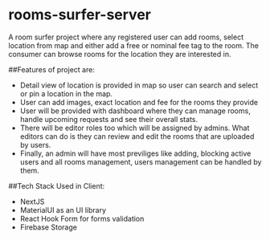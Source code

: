 # rooms-surfer-server

A room surfer project where any registered user can add rooms, select location from map and either add a free or nominal fee tag to the room. The consumer can browse rooms 
for the location they are interested in.

##Features of project are: 
-  Detail view of location is provided in map so user can search and select or pin a location in the map.
-  User can add images, exact location and fee for the rooms they provide
-  User will be provided with dashboard where they can manage rooms, handle upcoming requests and see their overall stats.
- There will be editor roles too which will be assigned by admins. What editors can do is they can review and edit the rooms that are uploaded by users.
- Finally, an admin will have most previliges like adding, blocking active users and all rooms management, users management can be handled by them.

##Tech Stack Used in Client:

- NextJS
- MaterialUI as an UI library
- React Hook Form for forms validation
- Firebase Storage

